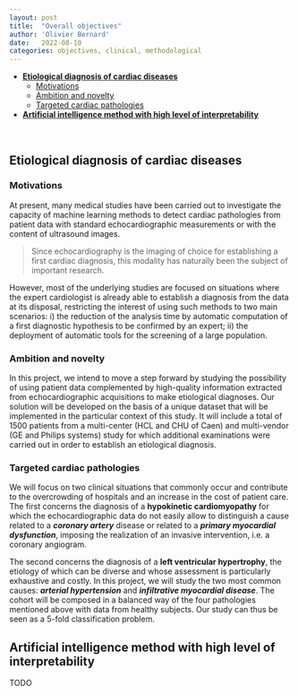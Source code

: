 ```yaml
---
layout: post
title:  "Overall objectives"
author: 'Olivier Bernard'
date:   2022-08-10
categories: objectives, clinical, methodological
---
```



- [**Etiological diagnosis of cardiac diseases**](#etiological-diagnosis-of-cardiac-diseases)
  - [Motivations](#motivations)
  - [Ambition and novelty](#ambition-and-novelty)  
  - [Targeted cardiac pathologies](#targeted-cardiac-pathologies)      
- [**Artificial intelligence method with high level of interpretability**](#artificial-intelligence-method-with-high-level-of-interpretability)

&nbsp;

## **Etiological diagnosis of cardiac diseases**

### Motivations

At present, many medical studies have been carried out to investigate the capacity of machine learning methods to detect cardiac pathologies from patient data with standard echocardiographic measurements or with the content of ultrasound images. 
> Since echocardiography is the imaging of choice for establishing a first cardiac diagnosis, this modality has naturally been the subject of important research.

However, most of the underlying studies are focused on situations where the expert cardiologist is already able to establish a diagnosis from
the data at its disposal, restricting the interest of using such methods to two main scenarios: i) the reduction of the analysis time by automatic computation of a first diagnostic hypothesis to be confirmed by an expert; ii) the deployment of automatic tools for the screening of a large population.

### Ambition and novelty

In this project, we intend to move a step forward by studying the possibility of using patient data complemented by high-quality information extracted from echocardiographic acquisitions to make etiological diagnoses. Our solution will be developed on the basis of a unique dataset that will be implemented in the particular context of this study. It will include a total of 1500 patients from a multi-center (HCL and CHU of Caen) and multi-vendor (GE and Philips systems) study for which additional examinations were carried out in order to establish an etiological
diagnosis. 

### Targeted cardiac pathologies

We will focus on two clinical situations that commonly occur and contribute to the overcrowding of hospitals and an increase in the cost of patient care. The first concerns the diagnosis of a **hypokinetic cardiomyopathy** for which the echocardiographic data do not easily allow to
distinguish a cause related to a ***coronary artery*** disease or related to a ***primary myocardial dysfunction***, imposing the realization of an invasive intervention, i.e. a coronary angiogram. 

The second concerns the diagnosis of a **left ventricular hypertrophy**, the etiology of which can be diverse and whose assessment is particularly exhaustive and costly. In this project, we will study the two most common causes: ***arterial hypertension*** and ***infiltrative myocardial disease***. The cohort will be composed in a balanced way of the four pathologies mentioned above with data from healthy
subjects. Our study can thus be seen as a 5-fold classification problem.

## **Artificial intelligence method with high level of interpretability**
TODO 


